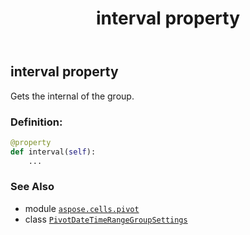﻿---
title: interval property
second_title: Aspose.Cells for Python via .NET API References
description: 
type: docs
weight: 60
url: /aspose.cells.pivot/pivotdatetimerangegroupsettings/interval/
is_root: false
---

## interval property


Gets the internal of the group.
### Definition:
```python
@property
def interval(self):
    ...
```

### See Also
* module [`aspose.cells.pivot`](../../)
* class [`PivotDateTimeRangeGroupSettings`](/cells/python-net/aspose.cells.pivot/pivotdatetimerangegroupsettings)
